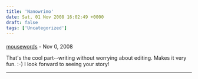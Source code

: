 ```yaml
---
title: 'Nanowrimo'
date: Sat, 01 Nov 2008 16:02:49 +0000
draft: false
tags: ['Uncategorized']
---
```



#### 
[mousewords](http://mousewords.net "mousewords.chat@gmail.com") - <time datetime="2008-11-02 09:16:14">Nov 0, 2008</time>

That's the cool part--writing without worrying about editing. Makes it very fun. :-) I look forward to seeing your story!
<hr />
